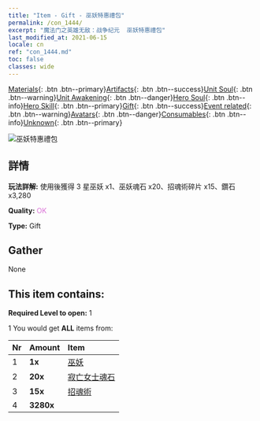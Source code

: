 ```yaml
---
title: "Item - Gift - 巫妖特惠禮包"
permalink: /con_1444/
excerpt: "魔法门之英雄无敌：战争纪元  巫妖特惠禮包"
last_modified_at: 2021-06-15
locale: cn
ref: "con_1444.md"
toc: false
classes: wide
---
```

 [Materials](/ItemsCN/){: .btn .btn--primary}[Artifacts](/ItemsCN/Artifacts/){: .btn .btn--success}[Unit Soul](/ItemsCN/UnitSoul/){: .btn .btn--warning}[Unit Awakening](/ItemsCN/UnitAwakening/){: .btn .btn--danger}[Hero Soul](/ItemsCN/HeroSoul/){: .btn .btn--info}[Hero Skill](/ItemsCN/HeroSkill/){: .btn .btn--primary}[Gift](/ItemsCN/Gift/){: .btn .btn--success}[Event related](/ItemsCN/Events/){: .btn .btn--warning}[Avatars](/ItemsCN/Avatars/){: .btn .btn--danger}[Consumables](/ItemsCN/Consumables/){: .btn .btn--info}[Unknown](/ItemsCN/Unknown/){: .btn .btn--primary}

 ![巫妖特惠禮包](/images/t/i_907058.png)

## 詳情
 **玩法詳解:** 使用後獲得 3 星巫妖 x1、巫妖魂石 x20、招魂術碎片 x15、鑽石 x3,280

 **Quality:** <span style="color: #DA70D6">OK</span>

 **Type:** Gift

## Gather

  None

## This item contains:

 **Required Level to open:** 1

 1 You would get **ALL** items  from:

  | Nr | Amount |     Item    |
  |:---|:-------|:------------|
  | 1 |  **1x** | [巫妖](/cn/units/Lich/) |  | 
  | 2 |  **20x** | [寂亡女士魂石](/cn/Items/unt_301/) |  | 
  | 3 |  **15x** | [招魂術](/cn/Items/her_460/) |  | 
  | 4 |  **3280x** | <i class="fas fa-gem"/> |  | 
